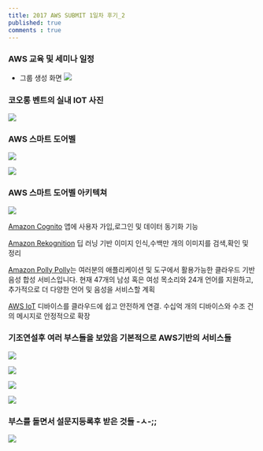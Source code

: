 ```yaml
---
title: 2017 AWS SUBMIT 1일차 후기_2
published: true
comments : true
---
```



### AWS 교육 및 세미나 일정

- 그룹 생성 화면 
![](/assets/imgs/2017/04/21/KakaoTalk_Moim_4D6VJHVUOkf2lK1fuw5Qmk5xzKkZqi.jpg)

### 코오롱 벤트의 실내 IOT 사진
![](/assets/imgs/2017/04/21/KakaoTalk_Moim_4D6VJHVUOkf2lK1fuw5Qmk5xzKAoeu.jpg)

### AWS 스마트 도어벨
![](/assets/imgs/2017/04/21/KakaoTalk_Moim_4D6VJHVUOkf2lK1fuw5Qmk5xzKF44O.jpg)

![](/assets/imgs/2017/04/21/KakaoTalk_Moim_4D6VJHVUOkf2lK1fuw5Qmk5xzKKz5g.jpg)


### AWS 스마트 도어벨 아키텍쳐
![](/assets/imgs/2017/04/21/KakaoTalk_Moim_4D6VJHVUOkf2lK1fuw5Qmk5xzKIDJw.jpg)

[Amazon Cognito](https://aws.amazon.com/ko/cognito/) 앱에 사용자 가입,로그인 및 데이터 동기화 기능

[Amazon Rekognition](https://aws.amazon.com/ko/rekognition/) 딥 러닝 기반 이미지 인식,수백만 개의 이미지를 검색,확인 및 정리

[Amazon Polly Polly](https://aws.amazon.com/ko/blogs/korea/polly-text-to-speech-in-47-voices-and-24-languages/)는 여러분의 애플리케이션 및 도구에서 활용가능한 클라우드 기반 음성 합성 서비스입니다. 현재 47개의 남성 혹은 여성 목소리와 24개 언어를 지원하고, 추가적으로 더 다양한 언어 및 음성을 서비스할 계획

[AWS IoT](https://aws.amazon.com/ko/iot-platform/) 디바이스를 클라우드에 쉽고 안전하게 연결. 수십억 개의 디바이스와 수조 건의 메시지로 안정적으로 확장


### 기조연설후 여러 부스들을 보았음 기본적으로 AWS기반의 서비스들
![](/assets/imgs/2017/04/21/KakaoTalk_Moim_4D6VJHVUOkf2lK1fuw5Qmk5xzL9AJ4.jpg)

![](/assets/imgs/2017/04/21/KakaoTalk_Moim_4D6VJHVUOkf2lK1fuw5Qmk5xzLdIsO.jpg)

![](/assets/imgs/2017/04/21/KakaoTalk_Moim_4D6VJHVUOkf2lK1fuw5Qmk5xzLi7fA.jpg)

![](/assets/imgs/2017/04/21/KakaoTalk_Moim_4D6VJHVUOkf2lK1fuw5Qmk5xzLsz7A.jpg)

### 부스를 돌면서 설문지등록후 받은 것들 -ㅅ-;;
![](/assets/imgs/2017/04/21/KakaoTalk_20170421_004503647.jpg)
